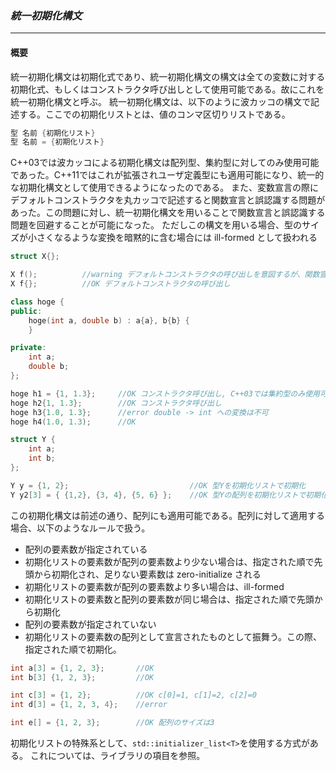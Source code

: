 ### *統一初期化構文*
---
#### 概要
統一初期化構文は初期化式であり、統一初期化構文の構文は全ての変数に対する初期化式、もしくはコンストラクタ呼び出しとして使用可能である。故にこれを統一初期化構文と呼ぶ。
統一初期化構文は、以下のように波カッコの構文で記述する。ここでの初期化リストとは、値のコンマ区切りリストである。

```c++
型 名前 {初期化リスト}
型 名前 = {初期化リスト}
```

C++03では波カッコによる初期化構文は配列型、集約型に対してのみ使用可能であった。C++11ではこれが拡張されユーザ定義型にも適用可能になり、統一的な初期化構文として使用できるようになったのである。
また、変数宣言の際にデフォルトコンストラクタを丸カッコで記述すると関数宣言と誤認識する問題があった。この問題に対し、統一初期化構文を用いることで関数宣言と誤認識する問題を回避することが可能になった。
ただしこの構文を用いる場合、型のサイズが小さくなるような変換を暗黙的に含む場合には ill-formed として扱われる



```c++
struct X{};

X f();          //warning デフォルトコンストラクタの呼び出しを意図するが、関数宣言として解釈。
X f{};          //OK デフォルトコンストラクタの呼び出し

class hoge {
public:
    hoge(int a, double b) : a{a}, b{b} {
    }

private:
    int a;
    double b;
};

hoge h1 = {1, 1.3};     //OK コンストラクタ呼び出し, C++03では集約型のみ使用可
hoge h2{1, 1.3};        //OK コンストラクタ呼び出し
hoge h3{1.0, 1.3};      //error double -> int への変換は不可
hoge h4(1.0, 1.3);      //OK

struct Y {
    int a;
    int b;
};

Y y = {1, 2};                           //OK 型Yを初期化リストで初期化
Y y2[3] = { {1,2}, {3, 4}, {5, 6} };    //OK 型Yの配列を初期化リストで初期化
```

この初期化構文は前述の通り、配列にも適用可能である。配列に対して適用する場合、以下のようなルールで扱う。
 * 配列の要素数が指定されている
  * 初期化リストの要素数が配列の要素数より少ない場合は、指定された順で先頭から初期化され、足りない要素数は zero-initialize される
  * 初期化リストの要素数が配列の要素数より多い場合は、ill-formed
  * 初期化リストの要素数と配列の要素数が同じ場合は、指定された順で先頭から初期化
 * 配列の要素数が指定されていない
  * 初期化リストの要素数の配列として宣言されたものとして振舞う。この際、指定された順で初期化。

```c++
int a[3] = {1, 2, 3};       //OK
int b[3] {1, 2, 3};         //OK

int c[3] = {1, 2};          //OK c[0]=1, c[1]=2, c[2]=0
int d[3] = {1, 2, 3, 4};    //error

int e[] = {1, 2, 3};        //OK 配列のサイズは3
```

初期化リストの特殊系として、`std::initializer_list<T>`を使用する方式がある。
これについては、ライブラリの項目を参照。
